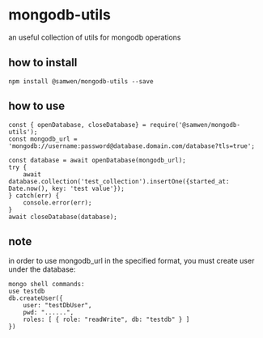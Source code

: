 # mongodb-utils

an useful collection of utils for mongodb operations

## how to install

    npm install @samwen/mongodb-utils --save

## how to use

    const { openDatabase, closeDatabase} = require('@samwen/mongodb-utils');
    const mongodb_url = 'mongodb://username:password@database.domain.com/database?tls=true';
    
    const database = await openDatabase(mongodb_url);
    try {
        await database.collection('test_collection').insertOne({started_at: Date.now(), key: 'test value'});
    } catch(err) {
        console.error(err);
    }
    await closeDatabase(database);

## note

in order to use mongodb_url in the specified format, you must create user under the database:

    mongo shell commands:
    use testdb
    db.createUser({
        user: "testDbUser",
        pwd: "......",
        roles: [ { role: "readWrite", db: "testdb" } ]
    })
